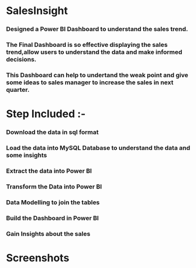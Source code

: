 # SalesInsight
### Designed a Power BI Dashboard to understand the sales trend.
### The Final Dashboard is so effective displaying the sales trend,allow users to understand the data and make informed decisions.
### This Dashboard can help to undertand the weak point and give some ideas to sales manager to increase the sales in next quarter.

# Step Included :- 
### Download the data in sql format
### Load the data into MySQL Database to understand the data and some insights
### Extract the data into Power BI
### Transform the Data into Power BI
### Data Modelling to join the tables
### Build the Dashboard in Power BI
### Gain Insights about the sales

# Screenshots
